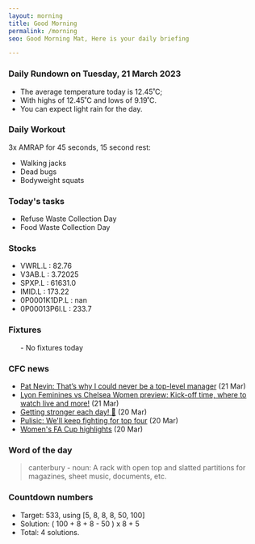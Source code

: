 ```yaml
---
layout: morning
title: Good Morning
permalink: /morning
seo: Good Morning Mat, Here is your daily briefing

---
```


<!-- weather_marker starts -->
### Daily Rundown on Tuesday, 21 March 2023

- The average temperature today is 12.45˚C;
- With highs of 12.45˚C and lows of 9.19˚C.
- You can expect light rain for the day.

<!-- weather_marker ends -->

### Daily Workout
<!-- workout_marker starts -->
3x AMRAP for 45 seconds, 15 second rest:

- Walking jacks
- Dead bugs
- Bodyweight squats

<!-- workout_marker ends -->

### Today's tasks
<!-- task_marker starts -->
- Refuse Waste Collection Day
- Food Waste Collection Day

<!-- task_marker ends -->

### Stocks

<!-- stocks_marker starts -->

- VWRL.L : 82.76
- V3AB.L : 3.72025
- SPXP.L : 61631.0
- IMID.L : 173.22
- 0P0001K1DP.L : nan
- 0P00013P6I.L : 233.7

<!-- stocks_marker ends -->

### Fixtures

<!-- sports_marker starts -->

<ul>
- No fixtures today</ul>

<!-- sports_marker ends -->

### CFC news

<!-- cfc_marker starts -->
- [Pat Nevin: That’s why I could never be a top-level manager](https://chelseafc.com/en/news/article/pat-nevin-thats-why-i-could-never-be-a-top-level-manager) (21 Mar)
- [Lyon Feminines vs Chelsea Women preview: Kick-off time, where to watch live and more!](https://chelseafc.com/en/news/article/lyon-feminines-vs-chelsea-women-preview-kick-off-time-where-to-watch-live) (21 Mar)
- [Getting stronger each day! 💪](https://chelseafc.com/en/video/getting-stronger-everyday) (20 Mar)
- [Pulisic: We'll keep fighting for top four](https://chelseafc.com/en/news/article/pulisic-well-keep-fighting-for-top-four) (20 Mar)
- [Women's FA Cup highlights](https://chelseafc.com/en/video/reading-vs-chelsea-1-3-or-highlights-or-womens-fa-cup) (20 Mar)

<!-- cfc_marker ends -->

### Word of the day
<!-- word_marker starts -->

 > canterbury - noun: A rack with open top and slatted partitions for magazines, sheet music, documents, etc.

<!-- word_marker ends -->

### Countdown numbers
<!-- game_marker starts -->

- Target: 533, using [5, 8, 8, 8, 50, 100]
- Solution: ( 100 + 8 + 8 - 50 ) x 8 + 5
- Total: 4 solutions.

<!-- game_marker ends -->
